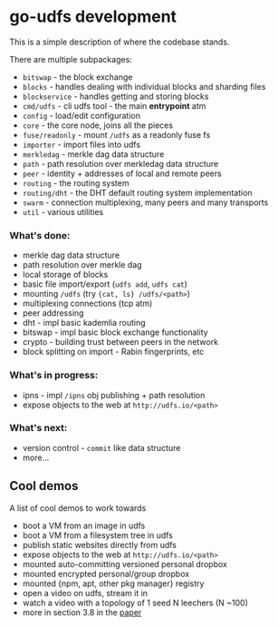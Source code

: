 # go-udfs development

This is a simple description of where the codebase stands.

There are multiple subpackages:

- `bitswap` - the block exchange
- `blocks` - handles dealing with individual blocks and sharding files
- `blockservice` - handles getting and storing blocks
- `cmd/udfs` - cli udfs tool - the main **entrypoint** atm
- `config` - load/edit configuration
- `core` - the core node, joins all the pieces
- `fuse/readonly` - mount `/udfs` as a readonly fuse fs
- `importer` - import files into udfs
- `merkledag` - merkle dag data structure
- `path` - path resolution over merkledag data structure
- `peer` - identity + addresses of local and remote peers
- `routing` - the routing system
- `routing/dht` - the DHT default routing system implementation
- `swarm` - connection multiplexing, many peers and many transports
- `util` - various utilities


### What's done:

- merkle dag data structure
- path resolution over merkle dag
- local storage of blocks
- basic file import/export (`udfs add`, `udfs cat`)
- mounting `/udfs` (try `{cat, ls} /udfs/<path>`)
- multiplexing connections (tcp atm)
- peer addressing
- dht - impl basic kademlia routing
- bitswap - impl basic block exchange functionality
- crypto - building trust between peers in the network
- block splitting on import - Rabin fingerprints, etc

### What's in progress:

- ipns - impl `/ipns` obj publishing + path resolution
- expose objects to the web at `http://udfs.io/<path>`


### What's next:

- version control - `commit` like data structure
- more...

## Cool demos

A list of cool demos to work towards

- boot a VM from an image in udfs
- boot a VM from a filesystem tree in udfs
- publish static websites directly from udfs
- expose objects to the web at `http://udfs.io/<path>`
- mounted auto-committing versioned personal dropbox
- mounted encrypted personal/group dropbox
- mounted {npm, apt, other pkg manager} registry
- open a video on udfs, stream it in
- watch a video with a topology of 1 seed N leechers (N ~100)
- more in section 3.8 in the [paper](https://github.com/udfs/udfs/blob/master/papers/udfs-cap2pfs/udfs-p2p-file-system.pdf)
